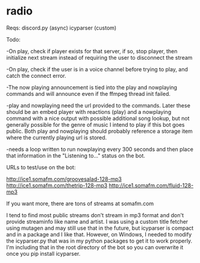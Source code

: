 # radio

Reqs:
discord.py (async)
icyparser (custom)

Todo:

-On play, check if player exists for that server, if so, stop player, then initialize next stream instead of requiring the user to disconnect the stream

-On play, check if the user is in a voice channel before trying to play, and catch the connect error.

-The now playing announcement is tied into the play and nowplaying commands and will announce even if the ffmpeg thread init failed.

-play and nowplaying need the url provided to the commands. Later these should be an embed player with reactions (play) and a nowplaying command with a nice output with possible additional song lookup, but not generally possible for the genre of music I intend to play if this bot goes public. Both play and nowplaying should probably reference a storage item where the currently playing url is stored.

-needs a loop written to run nowplaying every 300 seconds and then place that information in the "Listening to..." status on the bot.


URLs to test/use on the bot:

http://ice1.somafm.com/groovesalad-128-mp3
http://ice1.somafm.com/thetrip-128-mp3
http://ice1.somafm.com/fluid-128-mp3

If you want more, there are tons of streams at somafm.com

I tend to find most public streams don't stream in mp3 format and don't provide streaminfo like name and artist. I was using a custom title fetcher using mutagen and may still use that in the future, but icyparser is compact and in a package and I like that. However, on Windows, I needed to modify the icyparser.py that was in my python packages to get it to work properly. I'm including that in the root directory of the bot so you can overwrite it once you pip install icyparser.


